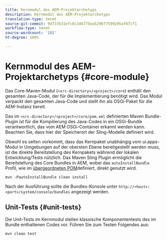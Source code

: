 ```yaml
---
title: Kernmodul des AEM-Projektarchetyps
description: Kernmodul des AEM-Projektarchetyps
translation-type: tm+mt
source-git-commit: 9d737b31efc8c346775ea5296f7599295af07cf1
workflow-type: tm+mt
source-wordcount: '182'
ht-degree: 100%

---
```



# Kernmodul des AEM-Projektarchetyps {#core-module}

Das Core-Maven-Modul (`<src-directory>/<project>/core`) enthält den gesamten Java-Code, der für die Implementierung benötigt wird. Das Modul verpackt den gesamten Java-Code und stellt ihn als OSGi-Paket für die AEM-Instanz bereit.

Das im `<src-directory>/<project>/core/pom.xml` definierten Maven Bundle-Plugin ist für die Kompilierung des Java-Codes in ein OSGi-Bundle verantwortlich, das vom AEM OSGi-Container erkannt werden kann. Beachten Sie, dass hier der Speicherort der Sling-Modelle definiert wird.

Obwohl es selten vorkommt, dass das Kernpaket unabhängig vom ui.apps-Modul in Umgebungen auf der obersten Ebene bereitgestellt werden muss, ist die direkte Bereitstellung des Kernpakets während der lokalen Entwicklung/Tests nützlich. Das Maven Sling Plugin ermöglicht die Bereitstellung des Core Bundles in AEM, wobei das `autoInstallBundle` Profil, wie im [übergeordneten POM](/help/developing/archetype/using.md#parent-pom)definiert, direkt genutzt wird.

```shell
mvn -PautoInstallBundle clean install
```

Nach der Ausführung sollte die Bundles-Konsole unter `http://<host>:<port>/system/console/bundles` angezeigt werden.

## Unit-Tests {#unit-tests}

Die Unit-Tests im Kernmodul stellen klassische Komponententests des im Bundle enthaltenen Codes vor. Führen Sie zum Testen Folgendes aus:

```shell
mvn clean test
```
